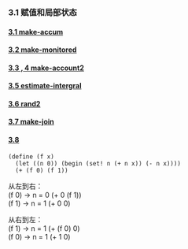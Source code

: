 ### 3.1 赋值和局部状态   

#### [3.1 make-accum](code/account.scm)

#### [3.2 make-monitored](code/account.scm)

#### [3.3 , 4 make-account2](code/account.scm)

#### [3.5 estimate-intergral](code/monte.scm)  

#### [3.6 rand2](code/monte.scm)      

#### [3.7 make-join](code/account.scm)    

#### [3.8](code/monte.scm)    

    (define (f x)
      (let ((n 0)) (begin (set! n (+ n x)) (- n x))))   
      (+ (f 0) (f 1))

从左到右：    
(f 0) -> n = 0 (+ 0 (f 1))    
(f 1) -> n = 1 (+ 0 0)    

从右到左：    
(f 1) -> n = 1 (+ (f 0) 0)    
(f 0) -> n = 1 (+ 1 0)    
